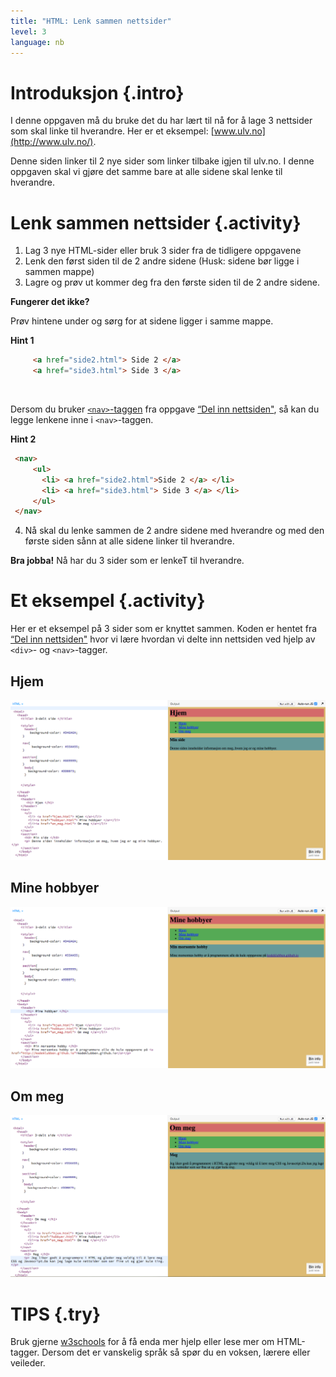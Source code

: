```yaml
---
title: "HTML: Lenk sammen nettsider"
level: 3
language: nb
---
```


# Introduksjon {.intro}
I denne oppgaven må du bruke det du har lært til nå for å lage 3 nettsider som skal linke til hverandre. Her er et eksempel: [www.ulv.no](http://www.ulv.no/).

Denne siden linker til 2 nye sider som linker tilbake igjen til ulv.no. I denne oppgaven skal vi gjøre det samme bare at alle sidene skal lenke til hverandre.


# Lenk sammen nettsider {.activity}
1. Lag 3 nye HTML-sider eller bruk 3 sider fra de tidligere oppgavene
2. Lenk den først siden til de 2 andre sidene (Husk: sidene bør ligge i sammen mappe)
3. Lagre og prøv ut kommer deg fra den første siden til de 2 andre sidene.

__Fungerer det ikke?__

Prøv hintene under og sørg for at sidene ligger i samme mappe.

<toggle>
 <strong>Hint 1</strong>
 <hide>

   ```html
        <a href="side2.html"> Side 2 </a>
        <a href="side3.html"> Side 3 </a>
   ```
 </hide>
</toggle>

<br/>

Dersom du bruker [`<nav>`-taggen](http://www.w3schools.com/tags/tag_nav.asp) fra oppgave [“Del inn nettsiden"](../del_inn_nettsiden/del_inn_nettsiden.html), så kan du legge lenkene inne i `<nav>`-taggen.


<toggle>
 <strong>Hint 2</strong>
 <hide>

 ```html
  <nav>
      <ul>
        <li> <a href="side2.html">Side 2 </a> </li>
        <li> <a href="side3.html"> Side 3 </a> </li>
      </ul>
  </nav>
   ```
 </hide>
</toggle>

4. Nå skal du lenke sammen de 2 andre sidene med hverandre og med den første siden sånn at alle sidene linker til hverandre.

__Bra jobba!__ Nå har du 3 sider som er lenkeT til hverandre.


# Et eksempel {.activity}
Her er et eksempel på 3 sider som er knyttet sammen. Koden er hentet fra [“Del inn nettsiden"](../del_inn_nettsiden/del_inn_nettsiden.html) hvor vi lære hvordan vi delte inn nettsiden ved hjelp av `<div>`- og `<nav>`-tagger.
## Hjem

![screenshot](ressurser/hjem.png)

## Mine hobbyer

![screenshot](ressurser/mine_hobbyer.png)

## Om meg

![screenshot](ressurser/om_meg.png)


# TIPS {.try}
Bruk gjerne [w3schools](http://www.w3schools.com/) for å få enda mer hjelp eller lese mer om HTML-tagger. Dersom det er vanskelig språk så spør du en voksen, lærere eller veileder.
